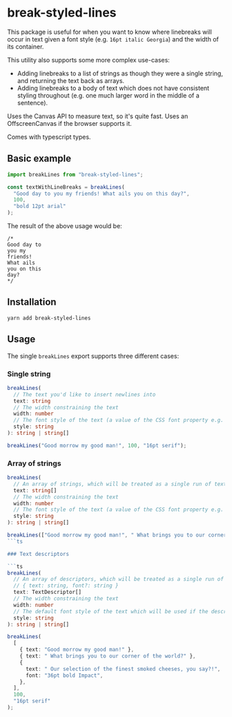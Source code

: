 # break-styled-lines

This package is useful for when you want to know where linebreaks will occur in text given a font style (e.g. `16pt italic Georgia`) and the width of its container.

This utility also supports some more complex use-cases:

- Adding linebreaks to a list of strings as though they were a single string, and returning the text back as arrays.
- Adding linebreaks to a body of text which does not have consistent styling throughout (e.g. one much larger word in the middle of a sentence).

Uses the Canvas API to measure text, so it's quite fast. Uses an OffscreenCanvas if the browser supports it.

Comes with typescript types.

## Basic example

```ts
import breakLines from "break-styled-lines";

const textWithLineBreaks = breakLines(
  "Good day to you my friends! What ails you on this day?",
  100,
  "bold 12pt arial"
);
```

The result of the above usage would be:

```
/*
Good day to
you my
friends!
What ails
you on this
day?
*/
```

## Installation

`yarn add break-styled-lines`

## Usage

The single `breakLines` export supports three different cases:

### Single string

```ts
breakLines(
  // The text you'd like to insert newlines into
  text: string
  // The width constraining the text
  width: number
  // The font style of the text (a value of the CSS font property e.g. 10px bold serif)
  style: string
): string | string[]
```

```ts
breakLines("Good morrow my good man!", 100, "16pt serif");
```

### Array of strings

```ts
breakLines(
  // An array of strings, which will be treated as a single run of text, and then split back apart again before being returned.
  text: string[]
  // The width constraining the text
  width: number
  // The font style of the text (a value of the CSS font property e.g. 10px bold serif)
  style: string
): string | string[]
```

````ts
breakLines(["Good morrow my good man!", " What brings you to our corner of the world?"], 100, "16pt serif")
```ts

### Text descriptors

```ts
breakLines(
  // An array of descriptors, which will be treated as a single run of text, and then split back apart again before being returned.
  // { text: string, font?: string }
  text: TextDescriptor[]
  // The width constraining the text
  width: number
  // The default font style of the text which will be used if the descriptor is not provided one (a value of the CSS font property e.g. 10px bold serif)
  style: string
): string | string[]
````

```ts
breakLines(
  [
    { text: "Good morrow my good man!" },
    { text: " What brings you to our corner of the world?" },
    {
      text: " Our selection of the finest smoked cheeses, you say?!",
      font: "36pt bold Impact",
    },
  ],
  100,
  "16pt serif"
);
```

